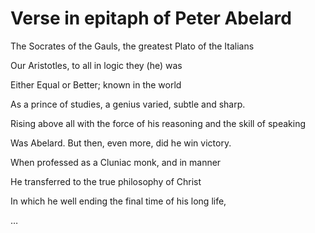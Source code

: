 # Verse in epitaph of Peter Abelard

The Socrates of the Gauls, the greatest Plato of the Italians

Our Aristotles, to all in logic they \(he\) was 

Either Equal or Better; known in the world

As a prince of studies, a genius varied, subtle and sharp.

Rising above all with the force of his reasoning and the skill of speaking

Was Abelard. But then, even more, did he win victory.

When professed as a Cluniac monk, and in manner

He transferred to the true philosophy of Christ

In which he well ending the final time of his long life,

…

